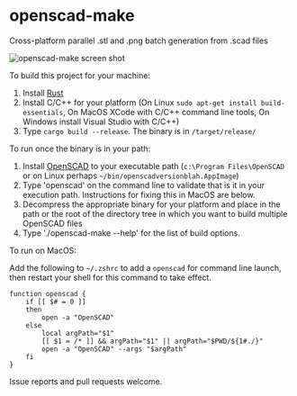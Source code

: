 # openscad-make
Cross-platform parallel .stl and .png batch generation from .scad files

![openscad-make screen shot](img/openscad-make-screen-shot.png)


To build this project for your machine:

1. Install [Rust](https://rustup.rs/)
1. Install C/C++ for your platform (On Linux `sudo apt-get install build-essentials`, On MacOS XCode with C/C++ command line tools, On Windows install Visual Studio with C/C++)
1. Type `cargo build --release`. The binary is in `/target/release/`

To run once the binary is in your path:
1. Install [OpenSCAD](https://www.openscad.org/) to your executable path (`c:\Program Files\OpenSCAD` or on Linux perhaps `~/bin/openscadversionblah.AppImage`)
1. Type 'openscad' on the command line to validate that is it in your execution path. Instructions for fixing this in MacOS are below.
1. Decompress the appropriate binary for your platform and place in the path or the root of the directory tree in which you want to build multiple OpenSCAD files
1. Type './openscad-make --help' for the list of build options.

To run on MacOS:

Add the following to `~/.zshrc` to add a `openscad` for command line launch, then restart your shell for this command to take effect.

```
function openscad {
    if [[ $# = 0 ]]
    then
        open -a "OpenSCAD"
    else
        local argPath="$1"
        [[ $1 = /* ]] && argPath="$1" || argPath="$PWD/${1#./}"
        open -a "OpenSCAD" --args "$argPath"
    fi
}
```

Issue reports and pull requests welcome.
